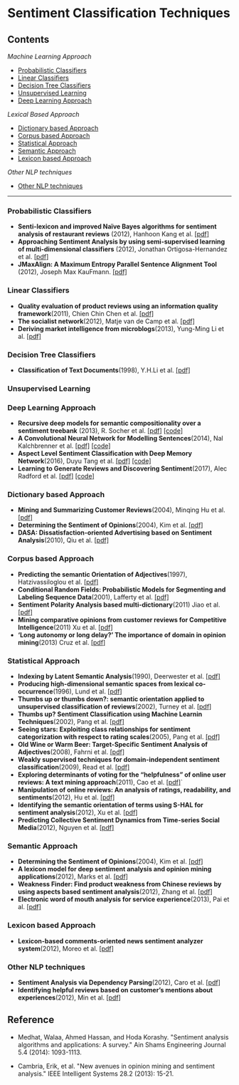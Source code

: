 # Sentiment Classification Techniques

## Contents
*Machine Learning Approach*

* [Probabilistic Classifiers](#probabilistic-classifiers)
* [Linear Classifiers](#linear-classifiers)
* [Decision Tree Classifiers](#decision-tree-classifiers)
* [Unsupervised Learning](#unsupervised-learning)
* [Deep Learning Approach](#deep-learning-approach)

*Lexical Based Approach*

* [Dictionary based Approach](#dictionary-based-approach)
* [Corpus based Approach](#corpus-based-approach)
* [Statistical Approach](#statistical-approach)
* [Semantic Approach](#semantic-approach)
* [Lexicon based Approach](#lexicon-based-approach)

*Other NLP techniques*

* [Other NLP techniques](#other-nlp-techniques)

* * *

### Probabilistic Classifiers
- **Senti-lexicon and improved Naïve Bayes algorithms for sentiment analysis of restaurant reviews** (2012), Hanhoon Kang et al. [[pdf]](http://www.sciencedirect.com/science/article/pii/S0957417411016538)
- **Approaching Sentiment Analysis by using semi-supervised learning of multi-dimensional classifiers** (2012), Jonathan Ortigosa-Hernandez et al. [[pdf]](http://www.sciencedirect.com/science/article/pii/S0925231212001282)
- **JMaxAlign: A Maximum Entropy Parallel Sentence Alignment Tool** (2012), Joseph Max KauFmann. [[pdf]](http://www.aclweb.org/anthology/C12-3035)

### Linear Classifiers
- **Quality evaluation of product reviews using an information quality framework**(2011), Chien Chin Chen et al. [[pdf]](http://www.sciencedirect.com/science/article/pii/S0167923610001478)
- **The socialist network**(2012), Matje van de Camp et al. [[pdf]](http://www.sciencedirect.com/science/article/pii/S016792361200142X)
- **Deriving market intelligence from microblogs**(2013), Yung-Ming Li et al. [[pdf]](https://ir.nctu.edu.tw/bitstream/11536/22391/1/000320493400020.pdf)

### Decision Tree Classifiers
- **Classification of Text Documents**(1998), Y.H.Li et al. [[pdf]](https://academic.oup.com/comjnl/article-lookup/doi/10.1093/comjnl/41.8.537)

### Unsupervised Learning
### Deep Learning Approach
- **Recursive deep models for semantic compositionality over a sentiment treebank** (2013), R. Socher et al. [[pdf]](http://citeseerx.ist.psu.edu/viewdoc/download?doi=10.1.1.383.1327&rep=rep1&type=pdf) [[code]](https://nlp.stanford.edu/sentiment/code.html)
- **A Convolutional Neural Network for Modelling Sentences**(2014), Nal Kalchbrenner et al. [[pdf]](http://www.aclweb.org/anthology/P14-1062) [[code]](https://github.com/xiaohan2012/twitter-sent-dnn)
- **Aspect Level Sentiment Classification with Deep Memory Network**(2016), Duyu Tang et al. [[pdf]](https://arxiv.org/abs/1605.08900) [[code]](https://github.com/ganeshjawahar/mem_absa)
- **Learning to Generate Reviews and Discovering Sentiment**(2017), Alec Radford et al. [[pdf]](https://arxiv.org/abs/1704.01444) [[code]](https://github.com/openai/generating-reviews-discovering-sentiment)

### Dictionary based Approach
- **Mining and Summarizing Customer Reviews**(2004), Minqing Hu et al. [[pdf]](https://www.cs.uic.edu/~liub/publications/kdd04-revSummary.pdf)
- **Determining the Sentiment of Opinions**(2004), Kim et al. [[pdf]](http://www.isi.edu/natural-language/people/hovy/papers/04Coling-opinion-valences.pdf)
- **DASA: Dissatisfaction-oriented Advertising based on Sentiment Analysis**(2010), Qiu et al. [[pdf]](http://www.sciencedirect.com/science/article/pii/S095741741000148X)

### Corpus based Approach
- **Predicting the semantic Orientation of Adjectives**(1997), Hatzivassiloglou et al. [[pdf]](http://acl-arc.comp.nus.edu.sg/archives/acl-arc-090501d4/data/pdf/anthology-PDF/P/P97/P97-1023.pdf)
- **Conditional Random Fields: Probabilistic Models for Segmenting and Labeling Sequence Data**(2001), Lafferty et al. [[pdf]](http://repository.upenn.edu/cgi/viewcontent.cgi?article=1162&context=cis_papers)
- **Sentiment Polarity Analysis based multi-dictionary**(2011) Jiao et al. [[pdf]](http://www.sciencedirect.com/science/article/pii/S1875389211007450)
- **Mining comparative opinions from customer reviews for Competitive Intelligence**(2011) Xu et al. [[pdf]](http://www.sciencedirect.com/science/article/pii/S0167923610001454)
- **‘Long autonomy or long delay?’ The importance of domain in opinion mining**(2013) Cruz et al. [[pdf]](http://www.sciencedirect.com/science/article/pii/S0957417412012729)

### Statistical Approach
- **Indexing by Latent Semantic Analysis**(1990), Deerwester et al. [[pdf]](http://lsa3.colorado.edu/papers/JASIS.lsi.90.pdf)
- **Producing high-dimensional semantic spaces from lexical co-occurrence**(1996), Lund et al. [[pdf]](https://link.springer.com/article/10.3758/BF03204766)
- **Thumbs up or thumbs down?: semantic orientation applied to unsupervised classification of reviews**(2002), Turney et al. [[pdf]](http://dl.acm.org/citation.cfm?id=1073153)
- **Thumbs up? Sentiment Classification using Machine Learnin Techniques**(2002), Pang et al. [[pdf]](https://www.cs.cornell.edu/home/llee/papers/sentiment.pdf)
- **Seeing stars: Exploiting class relationships for sentiment categorization with respect to rating scales**(2005), Pang et al. [[pdf]](http://www.cs.cornell.edu/home/llee/papers/pang-lee-stars.pdf)
- **Old Wine or Warm Beer: Target-Specific Sentiment Analysis of Adjectives**(2008), Fahrni et al. [[pdf]](http://www.aisb.org.uk/convention/aisb08/proc/proceedings/02%20Affective%20Language/11.pdf)
- **Weakly supervised techniques for domain-independent sentiment classification**(2009), Read et al. [[pdf]](http://dl.acm.org/citation.cfm?id=1651470)
- **Exploring determinants of voting for the “helpfulness” of online user reviews: A text mining approach**(2011), Cao et al. [[pdf]](http://www.sciencedirect.com/science/article/pii/S0167923610001909)`
- **Manipulation of online reviews: An analysis of ratings, readability, and sentiments**(2012), Hu et al. [[pdf]](http://www.sciencedirect.com/science/article/pii/S0167923611002065)
- **Identifying the semantic orientation of terms using S-HAL for sentiment analysis**(2012), Xu et al. [[pdf]](https://pdfs.semanticscholar.org/afba/b1ece967c5e14f45861e8e741b051cbee2a5.pdf)
- **Predicting Collective Sentiment Dynamics from Time-series Social Media**(2012), Nguyen et al. [[pdf]](http://sentic.net/wisdom2012nguyen.pdf)

### Semantic Approach
- **Determining the Sentiment of Opinions**(2004), Kim et al. [[pdf]](http://www.isi.edu/natural-language/people/hovy/papers/04Coling-opinion-valences.pdf)
- **A lexicon model for deep sentiment analysis and opinion mining applications**(2012), Marks et al. [[pdf]](http://www.sciencedirect.com/science/article/pii/S0167923612001364)
- **Weakness Finder: Find product weakness from Chinese reviews by using aspects based sentiment analysis**(2012), Zhang et al. [[pdf]](http://www.sciencedirect.com/science/article/pii/S0957417412004290)
- **Electronic word of mouth analysis for service experience**(2013), Pai et al. [[pdf]](http://dl.acm.org/citation.cfm?id=2430837)

### Lexicon based Approach
- **Lexicon-based comments-oriented news sentiment analyzer system**(2012), Moreo et al. [[pdf]](http://www.sciencedirect.com/science/article/pii/S0957417412003016)

### Other NLP techniques
- **Sentiment Analysis via Dependency Parsing**(2012), Caro et al. [[pdf]](http://www.academia.edu/2559547/Sentiment_analysis_via_dependency_parsing)
- **Identifying helpful reviews based on customer’s mentions about experiences**(2012), Min et al. [[pdf]](https://www.researchgate.net/publication/257403914_Identifying_helpful_reviews_based_on_customer%27s_mentions_about_experiences)
## Reference
- Medhat, Walaa, Ahmed Hassan, and Hoda Korashy. "Sentiment analysis algorithms and applications: A survey." Ain Shams Engineering Journal 5.4 (2014): 1093-1113.

- Cambria, Erik, et al. "New avenues in opinion mining and sentiment analysis." IEEE Intelligent Systems 28.2 (2013): 15-21.
